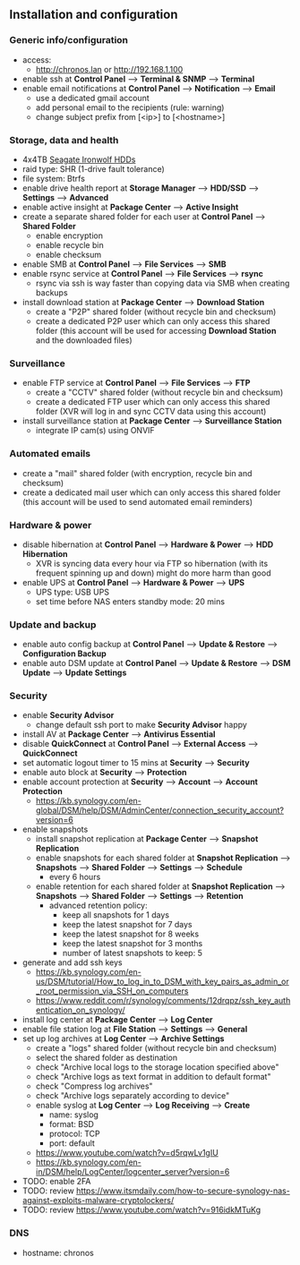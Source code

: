 ## Installation and configuration

### Generic info/configuration

- access:
  - http://chronos.lan or http://192.168.1.100
- enable ssh at **Control Panel** --> **Terminal & SNMP** --> **Terminal**
- enable email notifications at **Control Panel** --> **Notification** --> **Email**
  - use a dedicated gmail account
  - add personal email to the recipients (rule: warning)
  - change subject prefix from [\<ip>] to [\<hostname>]

### Storage, data and health

- 4x4TB [Seagate Ironwolf HDDs](https://www.seagate.com/gb/en/products/nas-drives/ironwolf-hard-drive/)
- raid type: SHR (1-drive fault tolerance)
- file system: Btrfs
- enable drive health report at **Storage Manager** --> **HDD/SSD** --> **Settings** --> **Advanced**
- enable active insight at **Package Center** --> **Active Insight**
- create a separate shared folder for each user at **Control Panel** --> **Shared Folder**
  - enable encryption
  - enable recycle bin
  - enable checksum
- enable SMB at **Control Panel** --> **File Services** --> **SMB**
- enable rsync service at **Control Panel** --> **File Services** --> **rsync**
  - rsync via ssh is way faster than copying data via SMB when creating backups
- install download station at **Package Center** --> **Download Station**
  - create a "P2P" shared folder (without recycle bin and checksum)
  - create a dedicated P2P user which can only access this shared folder (this account will be used for accessing **Download Station** and the downloaded files)

### Surveillance

- enable FTP service at **Control Panel** --> **File Services** --> **FTP**
  - create a "CCTV" shared folder (without recycle bin and checksum)
  - create a dedicated FTP user which can only access this shared folder (XVR will log in and sync CCTV data using this account)
- install surveillance station at **Package Center** --> **Surveillance Station**
  - integrate IP cam(s) using ONVIF

### Automated emails

- create a "mail" shared folder (with encryption, recycle bin and checksum)
- create a dedicated mail user which can only access this shared folder (this account will be used to send automated email reminders)

### Hardware & power

- disable hibernation at **Control Panel** --> **Hardware & Power** --> **HDD Hibernation**
  - XVR is syncing data every hour via FTP so hibernation (with its frequent spinning up and down) might do more harm than good
- enable UPS at **Control Panel** --> **Hardware & Power** --> **UPS**
  - UPS type: USB UPS
  - set time before NAS enters standby mode: 20 mins

### Update and backup

- enable auto config backup at **Control Panel** --> **Update & Restore** --> **Configuration Backup**
- enable auto DSM update at **Control Panel** --> **Update & Restore** --> **DSM Update** --> **Update Settings**

### Security

- enable **Security Advisor**
  - change default ssh port to make **Security Advisor** happy
- install AV at **Package Center** --> **Antivirus Essential**
- disable **QuickConnect** at **Control Panel** --> **External Access** --> **QuickConnect**
- set automatic logout timer to 15 mins at **Security** --> **Security**
- enable auto block at **Security** --> **Protection**
- enable account protection at **Security** --> **Account** --> **Account Protection**
  - https://kb.synology.com/en-global/DSM/help/DSM/AdminCenter/connection_security_account?version=6
- enable snapshots
  - install snapshot replication at **Package Center** --> **Snapshot Replication**
  - enable snapshots for each shared folder at **Snapshot Replication** --> **Snapshots** --> **Shared Folder** --> **Settings** --> **Schedule**
    - every 6 hours
  - enable retention for each shared folder at **Snapshot Replication** --> **Snapshots** --> **Shared Folder** --> **Settings** --> **Retention**
    - advanced retention policy:
      - keep all snapshots for 1 days
      - keep the latest snapshot for 7 days
      - keep the latest snapshot for 8 weeks
      - keep the latest snapshot for 3 months
      - number of latest snapshots to keep: 5
- generate and add ssh keys
  - https://kb.synology.com/en-us/DSM/tutorial/How_to_log_in_to_DSM_with_key_pairs_as_admin_or_root_permission_via_SSH_on_computers
  - https://www.reddit.com/r/synology/comments/12drqpz/ssh_key_authentication_on_synology/
- install log center at **Package Center** --> **Log Center**
- enable file station log at **File Station** --> **Settings** --> **General**
- set up log archives at **Log Center** --> **Archive Settings**
  - create a "logs" shared folder (without recycle bin and checksum)
  - select the shared folder as destination
  - check "Archive local logs to the storage location specified above"
  - check "Archive logs as text format in addition to default format"
  - check "Compress log archives"
  - check "Archive logs separately according to device"
  - enable syslog at **Log Center** --> **Log Receiving** --> **Create**
    - name: syslog
    - format: BSD
    - protocol: TCP
    - port: default
  - https://www.youtube.com/watch?v=d5rqwLv1gIU
  - https://kb.synology.com/en-in/DSM/help/LogCenter/logcenter_server?version=6
- TODO: enable 2FA
- TODO: review https://www.itsmdaily.com/how-to-secure-synology-nas-against-exploits-malware-cryptolockers/
- TODO: review https://www.youtube.com/watch?v=916idkMTuKg

### DNS

- hostname: chronos
